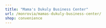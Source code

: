 ```yaml
---
title: "Mama's Dukuly Business Center"
url: /monrovia/mamas-dukuly-business-center/
shop: convenience
---
```

